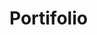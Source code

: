 # Portifolio

<!DOCTYPE html>
<html>
<head>
    <style>
        #imagem {
            transition: transform 0.3s;
        }

        #imagem:hover {
            transform: scale(0.8);
        }
    </style>
</head>
<body>
    <a href="https://portifolio-ed135.web.app/portifolio-angular/">
        <img id="imagem" src="portifolio/src/assets/img/Screenshot%202023-07-11%20085559.png" alt="Imagem" />
    </a>

    <script>
        var imagem = document.getElementById('imagem');
        imagem.addEventListener('click', function() {
            window.location.href = 'https://portifolio-ed135.web.app/portifolio-angular/';
        });
    </script>
</body>
</html>

#Angular

This project was generated with [Angular CLI](https://github.com/angular/angular-cli) version 16.0.0.

## Development server

Run `ng serve` for a dev server. Navigate to `http://localhost:4200/`. The application will automatically reload if you change any of the source files.

## Code scaffolding

Run `ng generate component component-name` to generate a new component. You can also use `ng generate directive|pipe|service|class|guard|interface|enum|module`.

## Build

Run `ng build` to build the project. The build artifacts will be stored in the `dist/` directory.

## Running unit tests

Run `ng test` to execute the unit tests via [Karma](https://karma-runner.github.io).

## Running end-to-end tests

Run `ng e2e` to execute the end-to-end tests via a platform of your choice. To use this command, you need to first add a package that implements end-to-end testing capabilities.

## Further help

To get more help on the Angular CLI use `ng help` or go check out the [Angular CLI Overview and Command Reference](https://angular.io/cli) page.
